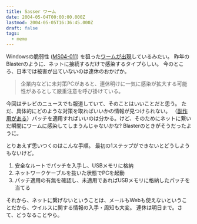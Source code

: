```yaml
---
title: Sasser ワーム
date: 2004-05-04T00:00:00.000Z
lastmod: 2004-05-05T16:36:45.000Z
draft: false
tags:
  - memo
---
```


Windowsの脆弱性 ([MS04-011](http://www.microsoft.com/japan/technet/security/bulletin/MS04-011.asp)) を狙った[ワームが出現](http://www.itmedia.co.jp/enterprise/0405/04/epc01.html)しているみたい。 昨年のBlasterのように、ネットに接続するだけで感染するタイプらしい。 今のところ、日本では被害が出ていないのは連休のおかげか。

> 企業内などに未対策PCがあると、連休明けに一気に感染が拡大する可能性があるとして厳重注意を呼び掛けている。

今回はテレビのニュースでも報道していて、そのことはいいことだと思う。 ただ、具体的にどのような対策を取ればいいかの情報が見つけられない。 （[副作用がある](http://www.st.ryukoku.ac.jp/%7Ekjm/security/memo/2004/04.html#20040430_835732)）パッチを適用すればいいのは分かる。けど、そのためにネットに繋いだ瞬間にワームに感染してしまうんじゃないかな? Blasterのときがそうだったように。

とりあえず思いつくのはこんな手順。 最初の1ステップができないとどうしようもないけど。

1. 安全なルートでパッチを入手し、USBメモリに格納
2. ネットワークケーブルを抜いた状態でPCを起動
3. パッチ適用の有無を確認し、未適用であればUSBメモリに格納したパッチを当てる

それから、ネットに繋げないということは、メールもWebも使えないということだから、ウイルスに関する情報の入手・周知も大変。 連休は明日まで。さて、どうなることやら。

